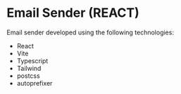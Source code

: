 # Email Sender (REACT)

Email sender developed using the following technologies:

- React
- Vite
- Typescript
- Tailwind
- postcss
- autoprefixer
